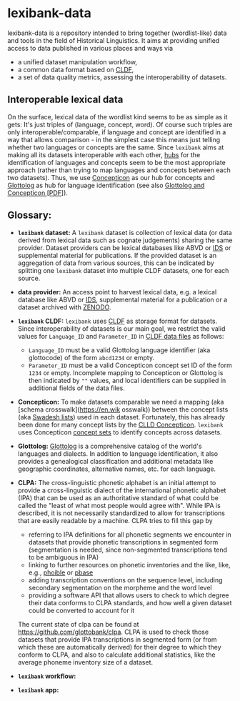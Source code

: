 # lexibank-data

lexibank-data is a repository intended to bring together (wordlist-like) data and tools in the field of Historical Linguistics.
It aims at providing unified access to data published in various places and ways via
- a unified dataset manipulation workflow,
- a common data format based on [CLDF](http://cldf.clld.org),
- a set of data quality metrics, assessing the interoperability of datasets.


## Interoperable lexical data

On the surface, lexical data of the wordlist kind seems to be as simple as it gets: It's just triples of (language, concept, word). Of course such triples are only interoperable/comparable, if language and concept are identified in
a way that allows comparison - in the simplest case this means just telling whether two languages or concepts are the same.
Since `lexibank` aims at making all its datasets interoperable with each other, [hubs](https://en.wikipedia.org/wiki/Hub_(network_science_concept)) for the identification of languages and concepts seem to be the most appropriate approach (rather than trying to map languages and concepts between each two datasets).
Thus, we use [Concepticon](http://concepticon.clld.org) as our hub for concepts and [Glottolog](http://glottolog.org) as hub for language identification (see also [Glottolog and Concepticon [PDF]](https://cloudstor.aarnet.edu.au/plus/index.php/s/HlFdQxJ5sdS30PZ)).


## Glossary:

- **`lexibank` dataset:** A `lexibank` dataset is collection of lexical data (or data derived from lexical data such as cognate judgements) sharing the same provider. Dataset providers can be lexical databases like ABVD or [IDS](http://ids.clld.org) or supplemental material for publications. If the provided dataset is an aggregation of data from various sources, this can be indicated by splitting one `lexibank` dataset into multiple CLDF datasets, one for each source.
- **data provider:** An access point to harvest lexical data, e.g. a lexical database like ABVD or [IDS](http://ids.clld.org), supplemental material for a publication or a dataset archived with [ZENODO](https://zenodo.org).
- **`lexibank` CLDF:** `lexibank` uses [CLDF](http://cldf.clld.org) as storage format for datasets. Since interoperability of datasets is our main goal, we restrict the valid values for `Language_ID` and `Parameter_ID` in [CLDF data files](https://github.com/glottobank/cldf#the-data-file) as follows:
  - `Language_ID` must be a valid Glottolog language identifier (aka glottocode) of the form `abcd1234` or empty.
  - `Parameter_ID` must be a valid Concepticon concept set ID of the form `1234` or empty.
  Incomplete mapping to Concepticon or Glottolog is then indicated by `""` values, and local identifiers can be supplied in additional fields of the data files.
- **Concepticon:** To make datasets comparable we need a mapping (aka [schema crosswalk](https://en.wik  osswalk)) between the concept lists (aka [Swadesh lists](https://en.wikipedia.org/wiki/Swadesh_list)) used in each dataset. Fortunately, this has already been done for many concept lists by the [CLLD Concepticon](http://concepticon.clld.org). `lexibank` uses Concepticon [concept sets](http://concepticon.clld.org/parameters) to identify concepts across datasets.
- **Glottolog:** [Glottolog](http://glottolog.org) is a comprehensive catalog of the world's languages and dialects. In addition to language identification, it also provides a genealogical classification and additional metadata like geographic coordinates, alternative names, etc. for each language.
- **CLPA:** The cross-linguistic phonetic alphabet is an initial attempt to provide a cross-linguistic dialect of the international phonetic alphabet (IPA) that can be used as an authoritative standard of what could be called the "least of what most people would agree with". While IPA is described, it is not necessarily standardized to allow for transcriptions that are easily readable by a machine. CLPA tries to fill this gap by 
  - referring to IPA definitions for all phonetic segments we encounter in datasets that provide phonetic transcriptions in segmented form (segmentation is needed, since non-segmented transcriptions tend to be ambiguous in IPA)
  - linking to further resources on phonetic inventories and the like, like, e.g., [phoible](http://phoible.org) or [pbase](http://pbase.phon.chass.ncsu.edu/)
  - adding transcription conventions on the sequence level, including secondary segmentation on the morpheme and the word level
  - providing a software API that allows users to check to which degree their data conforms to CLPA standards, and how well a given dataset could be converted to account for it
  
  The current state of clpa can be found at https://github.com/glottobank/clpa. CLPA is used to check those datasets that provide IPA transcriptions in segmented form (or from which these are automatically derived) for their degree to which they conform to CLPA, and also to calculate additional statistics, like the average phoneme inventory size of a dataset.
- **`lexibank` workflow:**
- **`lexibank` app:**
